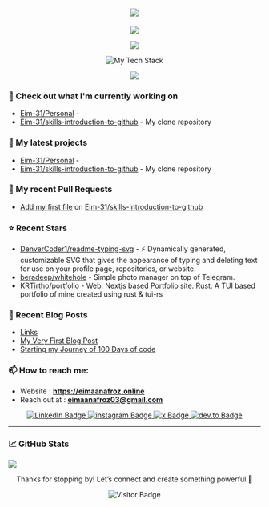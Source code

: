 <h1 align="center">
    <img src="https://readme-typing-svg.herokuapp.com/?font=Righteous&size=50&center=true&vCenter=true&width=1500&height=75&duration=5000&pause=500&color=C9B3D1&lines=Welcome+to+my+digital+playground!+👋;I'm+Eimaan+Afroz,+code+enthusiast+and+open-source+advocate!;Let's+dive+into+my+world+of+bits+and+bytes!" />
</h1>

<p align="center">
  <img src="https://img.shields.io/badge/Frontend%20Developer%20%7C%20Full--Stack%20Learner%20%7C%20React%20%26%20React%20Native%20Explorer%20%7C%20Python%20Automation%20%26%20AI%20Integration%20Enthusiast-C9B3D1?style=for-the-badge&labelColor=000000&fontWeight=bold" />
</p>



<p align="center"><img src="https://raw.githubusercontent.com/Eim-31/Eim-31/main/eimaan-github.png" /></p> 

<p align="center">
  <img src="https://raw.githubusercontent.com/Eim-31/Eim-31/main/assets/my-tech-stack.svg" alt="My Tech Stack" />
</p>


<p align="center">
  <a href="https://skillicons.dev">
    <img src="https://skillicons.dev/icons?i=html,css,tailwind,js,ts,react,nextjs,nodejs,c,cpp,py,fastapi,firebase,cloudflare,git,github,vscode,arch,bash,obsidian&perline=10" />
  </a>
</p>






### 👷 Check out what I'm currently working on

- [Eim-31/Personal](https://github.com/Eim-31/Personal) - 
- [Eim-31/skills-introduction-to-github](https://github.com/Eim-31/skills-introduction-to-github) - My clone repository
### 🌱 My latest projects

- [Eim-31/Personal](https://github.com/Eim-31/Personal) - 
- [Eim-31/skills-introduction-to-github](https://github.com/Eim-31/skills-introduction-to-github) - My clone repository
### 🔨 My recent Pull Requests

- [Add my first file](https://github.com/Eim-31/skills-introduction-to-github/pull/2) on [Eim-31/skills-introduction-to-github](https://github.com/Eim-31/skills-introduction-to-github)
### ⭐ Recent Stars

- [DenverCoder1/readme-typing-svg](https://github.com/DenverCoder1/readme-typing-svg) - ⚡ Dynamically generated, customizable SVG that gives the appearance of typing and deleting text for use on your profile page, repositories, or website.
- [beradeep/whitehole](https://github.com/beradeep/whitehole) - Simple photo manager on top of Telegram.
- [KRTirtho/portfolio](https://github.com/KRTirtho/portfolio) - Web: Nextjs based Portfolio site. Rust: A TUI based portfolio of mine created using rust &amp; tui-rs
### 📰 Recent Blog Posts

- [Links](https://eimaanafroz.online/links/)
- [My Very First Blog Post](https://eimaanafroz.online/posts/my-very-first-blog-post/)
- [Starting my Journey of 100 Days of code](https://eimaanafroz.online/posts/starting-my-journey-of-100-days-of-code/)
### 📫 How to reach me:
  - Website      : **<https://eimaanafroz.online>**
  - Reach out at : **eimaanafroz03@gmail.com**



<div align="center">

  <a href="https://www.linkedin.com/in/eimaan-afroz/" target="_blank">
    <img src="https://img.shields.io/badge/LinkedIn-0A66C2?style=for-the-badge&logo=linkedin&logoColor=white" alt="LinkedIn Badge"/>
  </a>
  <a href="https://www.instagram.com/emiii.003/" target="_blank">
    <img src="https://img.shields.io/badge/Instagram-FF0069?style=for-the-badge&logo=instagram&logoColor=white" alt="instagram Badge"/>
  </a>
  <a href="https://x.com/Eimaan_afroz" target="_blank">
    <img src="https://img.shields.io/badge/x-000000?style=for-the-badge&logo=x&logoColor=white" alt="x Badge"/>
  </a>
  <a href="https://dev.to/eim31/" target="_blank">
    <img src="https://img.shields.io/badge/dev.to-0A0A0A?style=for-the-badge&logo=devdotto&logoColor=white" alt="dev.to Badge"/>
  </a>
</div>

---
### 📈 GitHub Stats

<p align="left"><img src="https://raw.githubusercontent.com/Eim-31/Eim-31/main/github-metrics.svg" /></p>
<p align="center">Thanks for stopping by! Let’s connect and create something powerful 🚀</p>

<p align="center">
  <img src="https://visitor-badge.laobi.icu/badge?page_id=Eim-31.Eim-31" alt="Visitor Badge"/>
</p>
